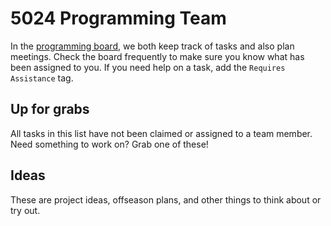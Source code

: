 # 5024 Programming Team
In the [programming board](https://trello.com/b/I951ouOI/programming), we both keep track of tasks and also plan meetings. Check the board frequently to make sure you know what has been assigned to you. If you need help on a task, add the `Requires Assistance` tag.

## Up for grabs
All tasks in this list have not been claimed or assigned to a team member. Need something to work on? Grab one of these!

## Ideas
These are project ideas, offseason plans, and other things to think about or try out.

